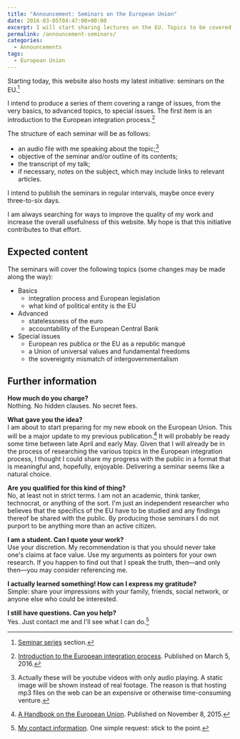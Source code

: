 ```yaml
---
title: "Announcement: Seminars on the European Union"
date: 2016-03-05T04:47:00+00:00
excerpt: I will start sharing lectures on the EU. Topics to be covered range from basics, to advanced, and special issues.
permalink: /announcement-seminars/
categories:
  - Announcements
tags:
  - European Union
---
```

Starting today, this website also hosts my latest initiative: seminars on the EU.[^Seminarlink]

I intend to produce a series of them covering a range of issues, from the very basics, to advanced topics, to special issues. The first item is an introduction to the European integration process.[^IntroEUseminar]

The structure of each seminar will be as follows:

- an audio file with me speaking about the topic;[^Audionote]
- objective of the seminar and/or outline of its contents;
- the transcript of my talk;
- if necessary, notes on the subject, which may include links to relevant articles.

I intend to publish the seminars in regular intervals, maybe once every three-to-six days.

I am always searching for ways to improve the quality of my work and increase the overall usefulness of this website. My hope is that this initiative contributes to that effort.

## Expected content

The seminars will cover the following topics (some changes may be made along the way):

- Basics
  - integration process and European legislation
  - what kind of political entity is the EU
- Advanced
  - statelessness of the euro
  - accountability of the European Central Bank
- Special issues
  - European res publica or the EU as a republic manqué
  - a Union of universal values and fundamental freedoms
  - the sovereignty mismatch of intergovernmentalism

## Further information

**How much do you charge?**  
Nothing. No hidden clauses. No secret fees.

**What gave you the idea?**  
I am about to start preparing for my new ebook on the European Union. This will be a major update to my previous publication.[^Euhandbook] It will probably be ready some time between late April and early May. Given that I will already be in the process of researching the various topics in the European integration process, I thought I could share my progress with the public in a format that is meaningful and, hopefully, enjoyable. Delivering a seminar seems like a natural choice.

**Are you qualified for this kind of thing?**  
No, at least not in strict terms. I am not an academic, think tanker, technocrat, or anything of the sort. I'm just an independent researcher who believes that the specifics of the EU have to be studied and any findings thereof be shared with the public. By producing those seminars I do not purport to be anything more than an active citizen.

**I am a student. Can I quote your work?**  
Use your discretion. My recommendation is that you should never take one's claims at face value. Use my arguments as pointers for your own research. If you happen to find out that I speak the truth, then—and only then—you may consider referencing me.

**I actually learned something! How can I express my gratitude?**  
Simple: share your impressions with your family, friends, social network, or anyone else who could be interested.

**I still have questions. Can you help?**  
Yes. Just contact me and I'll see what I can do.[^Contact]

[^Seminarlink]: [Seminar series](/seminars/) section.

[^IntroEUseminar]: [Introduction to the European integration process](/seminars/intro-eu-integration/). Published on March 5, 2016.

[^Audionote]: Actually these will be youtube videos with only audio playing. A static image will be shown instead of real footage. The reason is that hosting mp3 files on the web can be an expensive or otherwise time-consuming venture.

[^Euhandbook]: [A Handbook on the European Union](/euhandbook/). Published on November 8, 2015.

[^Contact]: [My contact information](/contact/). One simple request: stick to the point.
